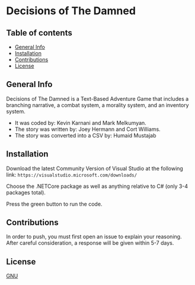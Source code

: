 # Decisions of The Damned

## Table of contents
* [General Info](#general-info)
* [Installation](#installation)
* [Contributions](#contributions)
* [License](#license)

## General Info
Decisions of The Damned is a Text-Based Adventure Game that includes a branching narrative, a combat system, a morality system, and an inventory system.
* It was coded by: Kevin Karnani and Mark Melkumyan.
* The story was written by: Joey Hermann and Cort Williams.
* The story was converted into a CSV by: Humaid Mustajab

## Installation
Download the latest Community Version of Visual Studio at the following link:
`https://visualstudio.microsoft.com/downloads/`

Choose the .NETCore package as well as anything relative to C# (only 3-4 packages total).

Press the green button to run the code.

## Contributions
In order to push, you must first open an issue to explain your reasoning. After careful consideration, a response will be given within 5-7 days.

## License
[GNU](https://www.gnu.org/licenses/gpl-3.0.en.html)
